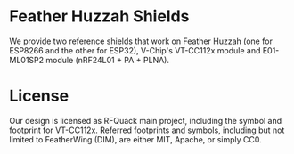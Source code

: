 Feather Huzzah Shields
======================
We provide two reference shields that work on Feather Huzzah (one for ESP8266 and the other for ESP32), V-Chip's VT-CC112x module and E01-ML01SP2 module (nRF24L01 + PA + PLNA).


License
=======
Our design is licensed as RFQuack main project, including the symbol and footprint for VT-CC112x.
Referred footprints and symbols, including but not limited to FeatherWing (DIM), are either MIT, Apache, or simply CC0.
